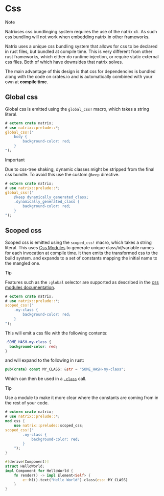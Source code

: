 # Css

> [!NOTE]
> Natrixses css bundlinging system requires the use of the natrix cli.
> As such css bundling will not work when embedding natrix in other frameworks.

Natrix uses a unique css bundling system that allows for css to be declared in rust files, but bundled at compile time.
This is very different from other rust frameworks, which either do runtime injection, or require static external css files. Both of which have downsides that natrix solves.

The main advantage of this design is that css for dependencies is bundled along with the code on crates.io and is automatically combined with your own at **compile time**.

## Global css

Global css is emitted using the `global_css!` macro, which takes a string literal.

```rust
# extern crate natrix;
# use natrix::prelude::*;
global_css!("
    body {
        background-color: red;
    }
");
```

> [!IMPORTANT]
> Due to css-tree shaking, dynamic classes might be stripped from the final css bundle.
> To avoid this use the custom `@keep` directive.
>
> ```rust
> # extern crate natrix;
> # use natrix::prelude::*;
> global_css!("
>     @keep dynamically_generated_class;
>     .dynamically_generated_class {
>         background-color: red;
>     }
> ");
> ```

## Scoped css

Scoped css is emitted using the `scoped_css!` macro, which takes a string literal. This uses [Css Modules](https://lightningcss.dev/css-modules.html) to generate unique class/id/variable names for each invocation at compile time. it then emits the transformed css to the build system. and expands to a set of constants mapping the initial name to the mangled one.

> [!TIP]
> Features such as the `:global` selector are supported as described in the [css modules documentation](https://lightningcss.dev/css-modules.html#global).

```rust
# extern crate natrix;
# use natrix::prelude::*;
scoped_css!("
    .my-class {
        background-color: red;
    }
");
```

This will emit a css file with the following contents:

```css
.SOME_HASH-my-class {
  background-color: red;
}
```

and will expand to the following in rust:

```rust
pub(crate) const MY_CLASS: &str = "SOME_HASH-my-class";
```

Which can then be used in a [`.class`](html_elements::HtmlElement::class) call.

> [!TIP]
> Use a module to make it more clear where the constants are coming from in the rest of your code.

```rust
# extern crate natrix;
# use natrix::prelude::*;
mod css {
    use natrix::prelude::scoped_css;
scoped_css!("
        .my-class {
            background-color: red;
        }
    ");
}

#[derive(Component)]
struct HelloWorld;
impl Component for HelloWorld {
    fn render() -> impl Element<Self> {
        e::h1().text("Hello World").class(css::MY_CLASS)
    }
}
```
